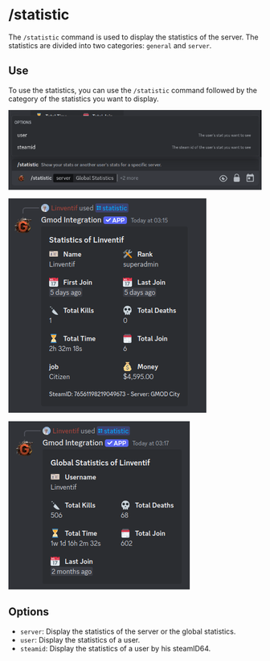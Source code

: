 # /statistic

The `/statistic` command is used to display the statistics of the server. The statistics are divided into two categories: `general` and `server`.

## Use

To use the statistics, you can use the `/statistic` command followed by the category of the statistics you want to display.

![alt text](image-8.png)

![alt text](image-7.png)

![alt text](image-9.png)

## Options

- `server`: Display the statistics of the server or the global statistics.
- `user`: Display the statistics of a user.
- `steamid`: Display the statistics of a user by his steamID64.
